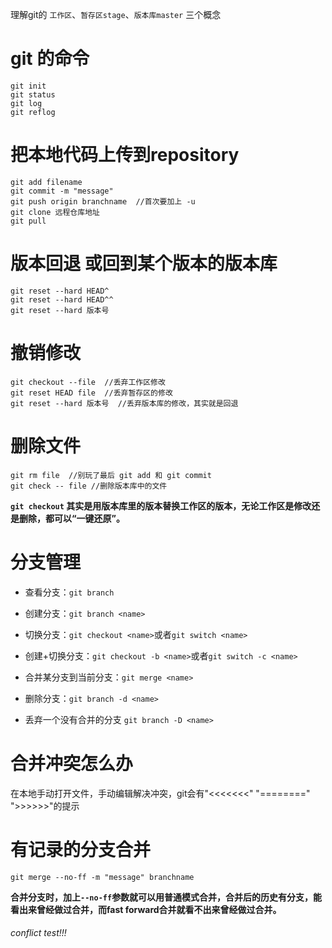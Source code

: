 理解git的 `工作区`、`暂存区stage`、`版本库master` 三个概念

# git 的命令
```
git init  
git status
git log 
git reflog
```



# 把本地代码上传到repository

```
git add filename
git commit -m "message"
git push origin branchname  //首次要加上 -u
git clone 远程仓库地址
git pull 
```


# 版本回退 或回到某个版本的版本库

```
git reset --hard HEAD^
git reset --hard HEAD^^
git reset --hard 版本号
```

# 撤销修改

```
git checkout --file  //丢弃工作区修改
git reset HEAD file  //丢弃暂存区的修改
git reset --hard 版本号  //丢弃版本库的修改，其实就是回退
```

# 删除文件

```
git rm file  //别玩了最后 git add 和 git commit
git check -- file //删除版本库中的文件
```
**`git checkout`  其实是用版本库里的版本替换工作区的版本，无论工作区是修改还是删除，都可以“一键还原”。**


# 分支管理

+ 查看分支：`git branch`

+ 创建分支：`git branch <name>`

+ 切换分支：`git checkout <name>`或者`git switch <name>`

+ 创建+切换分支：`git checkout -b <name>`或者`git switch -c <name>`

+ 合并某分支到当前分支：`git merge <name>`

+ 删除分支：`git branch -d <name>`

+ 丢弃一个没有合并的分支 `git branch -D <name>`

# 合并冲突怎么办

在本地手动打开文件，手动编辑解决冲突，git会有"<<<<<<<" "========" ">>>>>>"的提示 

# 有记录的分支合并

 ` git merge --no-ff -m "message" branchname `

 **合并分支时，加上`--no-ff`参数就可以用普通模式合并，合并后的历史有分支，能看出来曾经做过合并，而fast forward合并就看不出来曾经做过合并。**

 ###### conflict test!!!